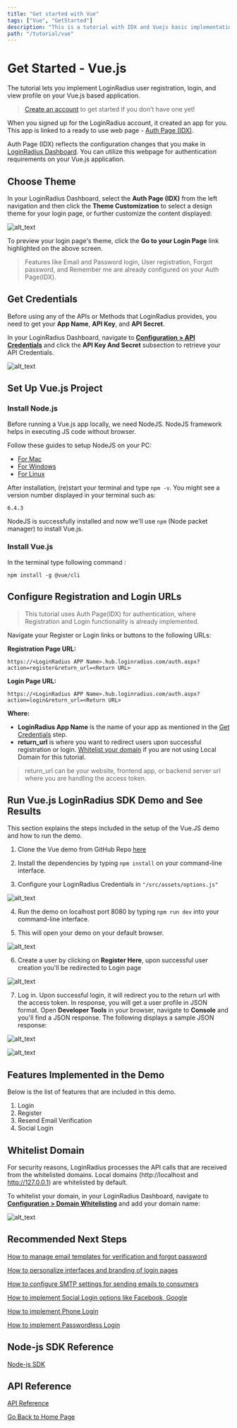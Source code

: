 ```yaml
---
title: "Get started with Vue"
tags: ["Vue", "GetStarted"]
description: "This is a tutorial with IDX and Vuejs basic implementation."
path: "/tutorial/vue"
---
```


# Get Started - Vue.js

The tutorial lets you implement LoginRadius user registration, login, and view profile on your Vue.js based application.

> [Create an account](https://accounts.loginradius.com/auth.aspx?return_url=https://dashboard.loginradius.com/login&action=register) to get started if you don't have one yet!

When you signed up for the LoginRadius account, it created an app for you. This app is linked to a ready to use web page - [Auth Page (IDX)](/concepts/idx).

Auth Page (IDX) reflects the configuration changes that you make in [LoginRadius Dashboard](https://dashboard.loginradius.com/getting-started). You can utilize this webpage for authentication requirements on your Vue.js application.

## Choose Theme

In your LoginRadius Dashboard, select the **Auth Page (IDX)** from the left navigation and then click the **Theme Customization** to select a design theme for your login page, or further customize the content displayed:

![alt_text](../../assets/blog-common/theme-customization.png "image_tooltip")

To preview your login page's theme, click the **Go to your Login Page** link highlighted on the above screen. 

> Features like Email and Password login, User registration, Forgot password, and Remember me are already configured on your Auth Page(IDX).

## Get Credentials

Before using any of the APIs or Methods that LoginRadius provides, you need to get your **App Name**, **API Key**, and **API Secret**.

In your LoginRadius Dashboard, navigate to **[Configuration > API Credentials](https://dashboard.loginradius.com/configuration)** and click the **API Key And Secret** subsection to retrieve your API Credentials.

![alt_text](../../assets/blog-common/api-credentials.png "image_tooltip")

## Set Up Vue.js Project

### Install Node.js

Before running a Vue.js app locally, we need NodeJS. NodeJS framework helps in executing JS code without browser.

Follow these guides to setup NodeJS on your PC:

* [For Mac](https://nodejs.org/en/download/package-manager/#macos)
* [For Windows](https://nodejs.org/en/download/)
* [For Linux](https://nodejs.org/en/download/package-manager/)

After installation, (re)start your terminal and type `npm -v`. You might see a version number displayed in your terminal such as:

`6.4.3` 

NodeJS is successfully installed and now we'll use `npm` (Node packet manager) to install Vue.js.  

### Install Vue.js

 In the terminal type following command :

 `npm install -g @vue/cli`

## Configure Registration and Login URLs

> This tutorial uses Auth Page(IDX) for authentication, where Registration and Login functionality is already implemented.

Navigate your Register or Login links or buttons to the following URLs:

**Registration Page URL:**

`https://<LoginRadius APP Name>.hub.loginradius.com/auth.aspx?action=register&return_url=<Return URL>`

**Login Page URL:**

`https://<LoginRadius APP Name>.hub.loginradius.com/auth.aspx?action=login&return_url=<Return URL>`

**Where:**

* **LoginRadius App Name** is the name of your app as mentioned in the [Get Credentials](#get-credentials) step.
* **return_url** is where you want to redirect users upon successful registration or login. [Whitelist your domain](#whitelist-domain) if you are not using Local Domain for this tutorial.

> return_url can be your website, frontend app, or backend server url where you are handling the access token.


## Run Vue.js LoginRadius SDK Demo and See Results

This section explains the steps included in the setup of the Vue.JS demo and how to run the demo.

1. Clone the Vue demo from GitHub Repo [here](/download/vue-js-demo.zip)

2. Install the dependencies by typing `npm install` on your command-line interface.

3. Configure your LoginRadius Credentials in `"/src/assets/options.js"`

![alt_text](/images/options.png "image_tooltip")


4. Run the demo on localhost port 8080 by typing `npm run dev` into your command-line interface.

5. This will open your demo on your default browser.

![alt_text](/images/landing-page.png "image_tooltip")

6. Create a user by clicking on **Register Here**, upon successful user creation you'll be redirected to Login page



![alt_text](/images/registration.png "image_tooltip")

7. Log in. Upon successful login, it will redirect you to the return url with the access token. In response, you will get a user profile in JSON format. Open **Developer Tools** in your browser, navigate to **Console** and you'll find a JSON response. The following displays a sample JSON response:

![alt_text](/images/loginscreen.png "image_tooltip")


![alt_text](/images/jsonresponse.png "image_tooltip")



## Features Implemented in the Demo

Below is the list of features that are included in this demo.

1. Login
2. Register
3. Resend Email Verification
4. Social Login

## Whitelist Domain

For security reasons, LoginRadius processes the API calls that are received from the whitelisted domains. Local domains (http://localhost and http://127.0.0.1) are whitelisted by default.

To whitelist your domain, in your LoginRadius Dashboard, navigate to **[Configuration > Domain Whitelisting](https://dashboard.loginradius.com/configuration)** and add your domain name:

![alt_text](../../assets/blog-common/domain-whitelisting.png "image_tooltip")

## Recommended Next Steps

[How to manage email templates for verification and forgot password](/guide/customize-email-and-sms-settings)

[How to personalize interfaces and branding of login pages](/guide/customize-auth-page)

[How to configure SMTP settings for sending emails to consumers](/guide/setup-your-smtp-provider)

[How to implement Social Login options like Facebook, Google](/guide/social-login)

[How to implement Phone Login](/guide/phone-login)

[How to implement Passwordless Login](/guide/passwordless-login)

## Node-js SDK Reference

[Node-js SDK](/references/sdk/node-js)

## API Reference

[API Reference](/#api)

[Go Back to Home Page](/)
